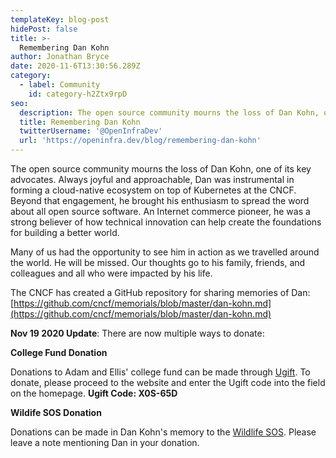 ```yaml
---
templateKey: blog-post
hidePost: false
title: >-
  Remembering Dan Kohn
author: Jonathan Bryce
date: 2020-11-6T13:30:56.289Z
category: 
  - label: Community
    id: category-h2Ztx9rpD
seo:
  description: The open source community mourns the loss of Dan Kohn, one of its key advocates.
  title: Remembering Dan Kohn
  twitterUsername: '@OpenInfraDev'
  url: 'https://openinfra.dev/blog/remembering-dan-kohn'
---
```

The open source community mourns the loss of Dan Kohn, one of its key advocates. Always joyful and approachable, Dan was instrumental in forming a cloud-native ecosystem on top of Kubernetes at the CNCF. Beyond that engagement, he brought his enthusiasm to spread the word about all open source software. An Internet commerce pioneer, he was a strong believer of how technical innovation can help create the foundations for building a better world. 

Many of us had the opportunity to see him in action as we travelled around the world. He will be missed. Our thoughts go to his family, friends, and colleagues and all who were impacted by his life.

The CNCF has created a GitHub repository for sharing memories of Dan: [https://github.com/cncf/memorials/blob/master/dan-kohn.md](https://github.com/cncf/memorials/blob/master/dan-kohn.md)

**Nov 19 2020 Update**: There are now multiple ways to donate:

**College Fund Donation**

Donations to Adam and Ellis' college fund can be made through [Ugift](https://www.ugift529.com/). To donate, please proceed to the website and enter the Ugift code into the field on the homepage. 
**Ugift Code: X0S-65D**

**Wildife SOS Donation**

Donations can be made in Dan Kohn's memory to the [Wildlife SOS](https://donatenow.networkforgood.org/1432730). Please leave a note mentioning Dan in your donation.
